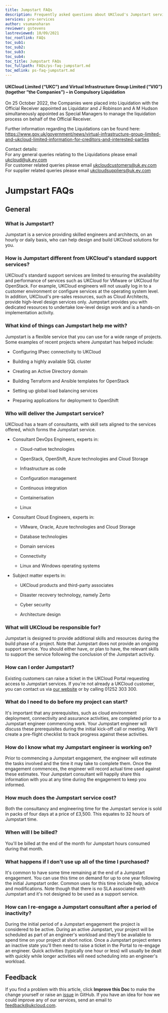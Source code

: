```yaml
---
title: Jumpstart FAQs
description: Frequently asked questions about UKCloud's Jumpstart service
services: pro-services
author: vsumanoharan
reviewer: gstevens
lastreviewed: 10/09/2021
toc_rootlink: FAQs
toc_sub1: 
toc_sub2:
toc_sub3:
toc_sub4:
toc_title: Jumpstart FAQs
toc_fullpath: FAQs/ps-faq-jumpstart.md
toc_mdlink: ps-faq-jumpstart.md
---
```


#### UKCloud Limited (“UKC”) and Virtual Infrastructure Group Limited (“VIG”) (together “the Companies”) – in Compulsory Liquidation

On 25 October 2022, the Companies were placed into Liquidation with the Official Receiver appointed as Liquidator and J Robinson and A M Hudson simultaneously appointed as Special Managers to manage the liquidation process on behalf of the Official Receiver.

Further information regarding the Liquidations can be found here: <https://www.gov.uk/government/news/virtual-infrastructure-group-limited-and-ukcloud-limited-information-for-creditors-and-interested-parties>

Contact details:<br>
For any general queries relating to the Liquidations please email <ukcloud@uk.ey.com><br>
For customer related queries please email <ukcloudcustomers@uk.ey.com><br>
For supplier related queries please email <ukcloudsuppliers@uk.ey.com>

# Jumpstart FAQs

## General

### What is Jumpstart?

Jumpstart is a service providing skilled engineers and architects, on an hourly or daily basis, who can help design and build UKCloud solutions for you.

### How is Jumpstart different from UKCloud's standard support services?

UKCloud's standard support services are limited to ensuring the availability and performance of services such as UKCloud for VMware or UKCloud for OpenStack. For example, UKCloud engineers will not usually log in to a customer environment or configure services at the operating system level. In addition, UKCloud's pre-sales resources, such as Cloud Architects, provide high-level design services only. Jumpstart provides you with dedicated resources to undertake low-level design work and is a hands-on implementation activity.

### What kind of things can Jumpstart help me with?

Jumpstart is a flexible service that you can use for a wide range of projects. Some examples of recent projects where Jumpstart has helped include:

- Configuring IPsec connectivity to UKCloud

- Building a highly available SQL cluster

- Creating an Active Directory domain

- Building Terraform and Ansible templates for OpenStack

- Setting up global load balancing services

- Preparing applications for deployment to OpenShift

### Who will deliver the Jumpstart service?

UKCloud has a team of consultants, with skill sets aligned to the services offered, which forms the Jumpstart service.

- Consultant DevOps Engineers, experts in:

  - Cloud-native technologies
  
  - OpenStack, OpenShift, Azure technologies and Cloud Storage
  
  - Infrastructure as code
  
  - Configuration management
  
  - Continuous integration
  
  - Containerisation
  
  - Linux
  
- Consultant Cloud Engineers, experts in:
  
  - VMware, Oracle, Azure technologies and Cloud Storage
  
  - Database technologies
  
  - Domain services
  
  - Connectivity
  
  - Linux and Windows operating systems

- Subject matter experts in:

  - UKCloud products and third-party associates
  
  - Disaster recovery technology, namely Zerto

  - Cyber security

  - Architecture design

### What will UKCloud be responsible for?

Jumpstart is designed to provide additional skills and resources during the build phase of a project. Note that Jumpstart does not provide an ongoing support service. You should either have, or plan to have, the relevant skills to support the service following the conclusion of the Jumpstart activity.

### How can I order Jumpstart?

Existing customers can raise a ticket in the UKCloud Portal requesting access to Jumpstart services. If you're not already a UKCloud customer, you can contact us via [our website](https://ukcloud.com/contact/) or by calling 01252 303 300.

### What do I need to do before my project can start?

It's important that any prerequisites, such as cloud environment deployment, connectivity and assurance activities, are completed prior to a Jumpstart engineer commencing work. Your Jumpstart engineer will discuss these prerequisites during the initial kick-off call or meeting. We'll create a pre-flight checklist to track progress against these activities.

### How do I know what my Jumpstart engineer is working on?

Prior to commencing a Jumpstart engagement, the engineer will estimate the tasks involved and the time it may take to complete them. Once the engagement commences, the engineer will record actual time used against these estimates. Your Jumpstart consultant will happily share this information with you at any time during the engagement to keep you informed.

### How much does the Jumpstart service cost?

Both the consultancy and engineering time for the Jumpstart service is sold in packs of four days at a price of £3,500. This equates to 32 hours of Jumpstart time.

### When will I be billed?

You'll be billed at the end of the month for Jumpstart hours consumed during that month.

### What happens if I don't use up all of the time I purchased?

It's common to have some time remaining at the end of a Jumpstart engagement. You can use this time on demand for up to one year following the initial Jumpstart order. Common uses for this time include help, advice and modifications. Note though that there is no SLA associated with Jumpstart and it's not designed to be used as a support service.

### How can I re-engage a Jumpstart consultant after a period of inactivity?

During the initial period of a Jumpstart engagement the project is considered to be active. During an active Jumpstart, your project will be scheduled as part of an engineer's workload and they'll be available to spend time on your project at short notice. Once a Jumpstart project enters an inactive state you'll then need to raise a ticket in the Portal to re-engage an engineer. Quick activities (typically one hour or less) will usually be dealt with quickly while longer activities will need scheduling into an engineer's workload.

## Feedback

If you find a problem with this article, click **Improve this Doc** to make the change yourself or raise an [issue](https://github.com/UKCloud/documentation/issues) in GitHub. If you have an idea for how we could improve any of our services, send an email to <feedback@ukcloud.com>.
